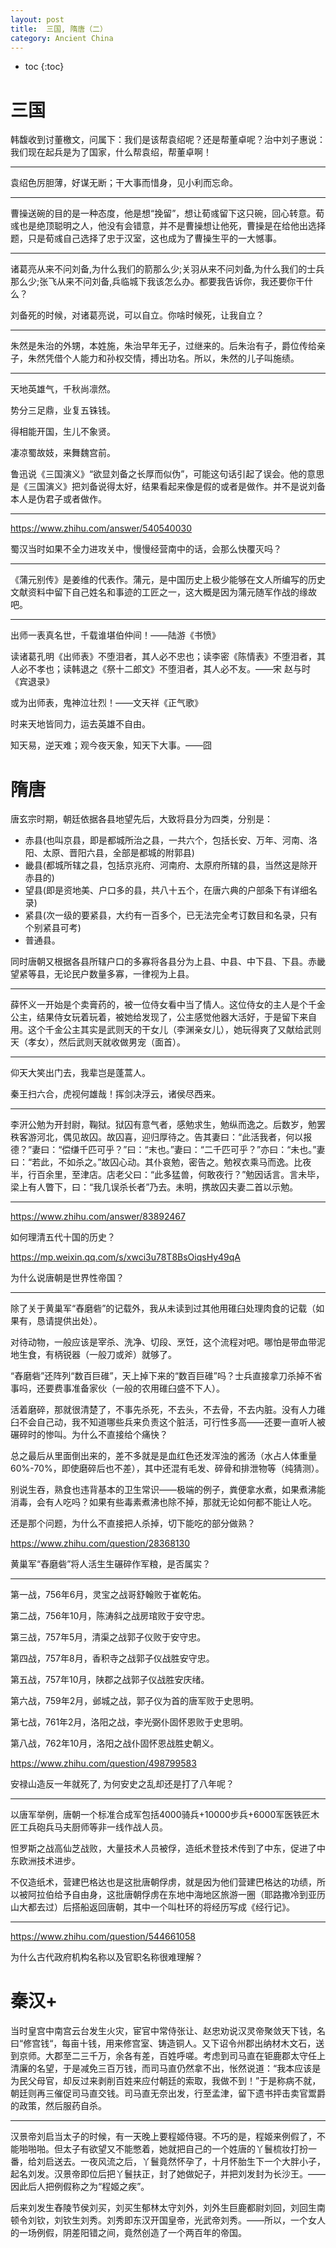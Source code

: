 ```yaml
---
layout: post
title:  三国, 隋唐（二）
category: Ancient China 
---
```


* toc
{:toc}

# 三国

韩馥收到讨董檄文，问属下：我们是该帮袁绍呢？还是帮董卓呢？治中刘子惠说：我们现在起兵是为了国家，什么帮袁绍，帮董卓啊！

---

袁绍色厉胆薄，好谋无断；干大事而惜身，见小利而忘命。

---

曹操送碗的目的是一种态度，他是想“挽留”，想让荀彧留下这只碗，回心转意。荀彧也是绝顶聪明之人，他没有会错意，并不是曹操想让他死，曹操是在给他出选择题，只是荀彧自己选择了忠于汉室，这也成为了曹操生平的一大憾事。

---

诸葛亮从来不问刘备,为什么我们的箭那么少;关羽从来不问刘备,为什么我们的士兵那么少;张飞从来不问刘备,兵临城下我该怎么办。都要我告诉你，我还要你干什么？

刘备死的时候，对诸葛亮说，可以自立。你啥时候死，让我自立？

---

朱然是朱治的外甥，本姓施，朱治早年无子，过继来的。后朱治有子，爵位传给亲子，朱然凭借个人能力和孙权交情，搏出功名。所以，朱然的儿子叫施绩。

---

天地英雄气，千秋尚凛然。

势分三足鼎，业复五铢钱。

得相能开国，生儿不象贤。

凄凉蜀故妓，来舞魏宫前。

鲁迅说《三国演义》“欲显刘备之长厚而似伪”，可能这句话引起了误会。他的意思是《三国演义》把刘备说得太好，结果看起来像是假的或者是做作。并不是说刘备本人是伪君子或者做作。

---

https://www.zhihu.com/answer/540540030

蜀汉当时如果不全力进攻关中，慢慢经营南中的话，会那么快覆灭吗？

---

《蒲元别传》是姜维的代表作。蒲元，是中国历史上极少能够在文人所编写的历史文献资料中留下自己姓名和事迹的工匠之一，这大概是因为蒲元随军作战的缘故吧。

---

出师一表真名世，千载谁堪伯仲间！——陆游《书愤》

读诸葛孔明《出师表》不堕泪者，其人必不忠也；读李密《陈情表》不堕泪者，其人必不孝也；读韩退之《祭十二郎文》不堕泪者，其人必不友。——宋 赵与时《宾退录》

或为出师表，鬼神泣壮烈！——文天祥《正气歌》

时来天地皆同力，运去英雄不自由。

知天易，逆天难；观今夜天象，知天下大事。——囧

# 隋唐

唐玄宗时期，朝廷依据各县地望先后，大致将县分为四类，分别是：

- 赤县(也叫京县，即是都城所治之县，一共六个，包括长安、万年、河南、洛阳、太原、晋阳六县，全部是都城的附郭县)
- 畿县(都城所辖之县，包括京兆府、河南府、太原府所辖的县，当然这是除开赤县的)
- 望县(即是资地美、户口多的县，共八十五个，在唐六典的户部条下有详细名录)
- 紧县(次一级的要紧县，大约有一百多个，已无法完全考订数目和名录，只有个别紧县可考)
- 普通县。

同时唐朝又根据各县所辖户口的多寡将各县分为上县、中县、中下县、下县。赤畿望紧等县，无论民户数量多寡，一律视为上县。

---

薛怀义一开始是个卖膏药的，被一位侍女看中当了情人。这位侍女的主人是个千金公主，结果侍女玩着玩着，被她给发现了，公主感觉他器大活好，于是留下来自用。这个千金公主其实是武则天的干女儿（李渊亲女儿），她玩得爽了又献给武则天（孝女），然后武则天就收做男宠（面首）。

---

仰天大笑出门去，我辈岂是蓬蒿人。

秦王扫六合，虎视何雄哉！挥剑决浮云，诸侯尽西来。

---

李汧公勉为开封尉，鞠狱。狱囚有意气者，感勉求生，勉纵而逸之。后数岁，勉罢秩客游河北，偶见故囚。故囚喜，迎归厚待之。告其妻曰：“此活我者，何以报德？”妻曰：“偿缣千匹可乎？”曰：“末也。”妻曰：“二千匹可乎？”亦曰：“未也。”妻曰：“若此，不如杀之。”故囚心动。其仆哀勉，密告之。勉衩衣乘马而逸。比夜半，行百余里，至津店。店老父曰：“此多猛兽，何敢夜行？”勉因话言。言未毕，梁上有人瞥下，曰：“我几误杀长者”乃去。未明，携故囚夫妻二首以示勉。

---

https://www.zhihu.com/answer/83892467

如何理清五代十国的历史？

https://mp.weixin.qq.com/s/xwci3u78T8BsOiqsHy49qA

为什么说唐朝是世界性帝国？

---

除了关于黄巢军“舂磨砦”的记载外，我从未读到过其他用碓臼处理肉食的记载（如果有，恳请提供出处）。

对待动物，一般应该是宰杀、洗净、切段、烹饪，这个流程对吧。哪怕是带血带泥地生食，有柄锐器（一般刀或斧）就够了。

“舂磨砦”还阵列“数百巨碓”，天上掉下来的“数百巨碓”吗？士兵直接拿刀杀掉不省事吗，还要费事准备家伙（一般的农用碓臼盛不下人）。

活着磨碎，那就很清楚了，不事先杀死，不去头，不去骨，不去内脏。没有人力碓臼不会自己动，我不知道哪些兵来负责这个脏活，可行性多高——还要一直听人被碾碎时的惨叫。为什么不直接给个痛快？

总之最后从里面倒出来的，差不多就是是血红色还发浑浊的酱汤（水占人体重量60%-70%，即使磨碎后也不差），其中还混有毛发、碎骨和排泄物等（纯猜测）。

别说生吞，熟食也违背基本的卫生常识——极端的例子，粪便拿水煮，如果煮沸能消毒，会有人吃吗？如果有些毒素煮沸也除不掉，那就无论如何都不能让人吃。

还是那个问题，为什么不直接把人杀掉，切下能吃的部分做熟？

https://www.zhihu.com/question/28368130

黄巢军“舂磨砦”将人活生生碾碎作军粮，是否属实？

---

第一战，756年6月，灵宝之战哥舒翰败于崔乾佑。

第二战，756年10月，陈涛斜之战房琯败于安守忠。

第三战，757年5月，清渠之战郭子仪败于安守忠。

第四战，757年8月，香积寺之战郭子仪战胜安守忠。

第五战，757年10月，陕郡之战郭子仪战胜安庆绪。

第六战，759年2月，邺城之战，郭子仪为首的唐军败于史思明。

第七战，761年2月，洛阳之战，李光弼仆固怀恩败于史思明。

第八战，762年10月，洛阳之战仆固怀恩战胜史朝义。

https://www.zhihu.com/question/498799583

安禄山造反一年就死了, 为何安史之乱却还是打了八年呢？

---

以唐军举例，唐朝一个标准合成军包括4000骑兵+10000步兵+6000军医铁匠木匠工兵砲兵马夫厨师等非一线作战人员。

怛罗斯之战高仙芝战败，大量技术人员被俘，造纸术登技术传到了中东，促进了中东欧洲技术进步。

不仅造纸术，营建巴格达也是这批唐朝俘虏，就是因为他们营建巴格达的功绩，所以被阿拉伯给予自由身，这批唐朝俘虏在东地中海地区旅游一圈（耶路撒冷到亚历山大都去过）后搭船返回唐朝，其中一个叫杜环的将经历写成《经行记》。

---

https://www.zhihu.com/question/544661058

为什么古代政府机构名称以及官职名称很难理解？

# 秦汉+

当时皇宫中南宫云台发生火灾，宦官中常侍张让、赵忠劝说汉灵帝聚敛天下钱，名曰“修宫钱“，每亩十钱，用来修宫室、铸造铜人。又下诏令州郡出纳材木文石，送到京师。大郡至二三千万，余各有差，百姓呼嗟。考虑到司马直在钜鹿郡太守任上清廉的名望，于是减免三百万钱，而司马直仍然拿不出，怅然说道：“我本应该是为民父母官，却反过来剥削百姓来应付朝廷的索取，我做不到！”于是称病不就，朝廷则再三催促司马直交钱。司马直无奈出发，行至孟津，留下遗书抨击卖官鬻爵的政策，然后服药自杀。

---

汉景帝刘启当太子的时候，有一天晚上要程姬侍寝。不巧的是，程姬来例假了，不能啪啪啪。但太子有欲望又不能憋着，她就把自己的一个姓唐的丫鬟梳妆打扮一番，给刘启送去。一夜风流之后，丫鬟竟然怀孕了，十月怀胎生下一个大胖小子，起名刘发。汉景帝即位后把丫鬟扶正，封了她做妃子，并把刘发封为长沙王。——因此后人把例假称之为“程姬之疾”。

后来刘发生舂陵节侯刘买，刘买生郁林太守刘外，刘外生巨鹿都尉刘回，刘回生南顿令刘钦，刘钦生刘秀。刘秀即东汉开国皇帝，光武帝刘秀。——所以，一个女人的一场例假，阴差阳错之间，竟然创造了一个两百年的帝国。
